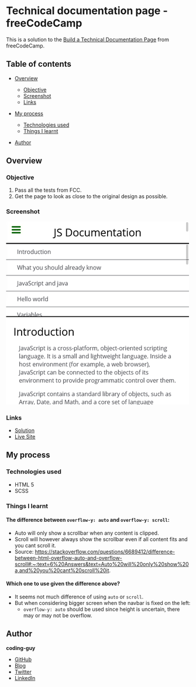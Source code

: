 # Technical documentation page - freeCodeCamp

This is a solution to the [Build a Technical Documentation Page](https://www.freecodecamp.org/learn/responsive-web-design/responsive-web-design-projects/build-a-technical-documentation-page) from freeCodeCamp.

## Table of contents

- [Overview](#overview)
  - [Objective](#objective)
  - [Screenshot](#screenshot)
  - [Links](#links)
- [My process](#my-process)

  - [Technologies used](#technologies-used)
  - [Things I learnt](#things-i-learnt)

- [Author](#author)

## Overview

### Objective

1. Pass all the tests from FCC.
2. Get the page to look as close to the original design as possible.

### Screenshot

![sceenshot](./fcc-documentation-screenshot.png)

### Links

- [Solution](https://github.com/1codingguy/fcc-responsive-projects/tree/main/technical-documentation-page)
- [Live Site](https://1codingguy.github.io/fcc-responsive-projects/technical-documentation-page/)

## My process

### Technologies used

- HTML 5
- SCSS

### Things I learnt

#### The difference between `overflow-y: auto` and `overflow-y: scroll`:

- Auto will only show a scrollbar when any content is clipped.
- Scroll will however always show the scrollbar even if all content fits and you cant scroll it.
- Source: https://stackoverflow.com/questions/6689412/difference-between-html-overflow-auto-and-overflow-scroll#:~:text=6%20Answers&text=Auto%20will%20only%20show%20a,and%20you%20cant%20scroll%20it.

#### Which one to use given the difference above?

- It seems not much difference of using `auto` or `scroll`.
- But when considering bigger screen when the navbar is fixed on the left:
  - `overflow-y: auto` should be used since height is uncertain, there may or may not be overflow.

## Author

**coding-guy**

- [GitHub](https://github.com/1codingguy)
- [Blog](https://blog.coding-guy.com/)
- [Twitter](https://twitter.com/1codingguy)
- [LinkedIn](https://www.linkedin.com/in/1codingguy/)
